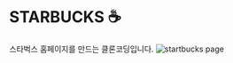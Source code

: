 # STARBUCKS ☕

스타벅스 홈페이지를 만드는 클론코딩입니다.
![startbucks page](%E1%84%92%E1%85%AA%E1%84%86%E1%85%A7%E1%86%AB-%E1%84%80%E1%85%B5%E1%84%85%E1%85%A9%E1%86%A8-2024-02-16-%E1%84%8B%E1%85%A9%E1%84%92%E1%85%AE-1.55.47.gif)
